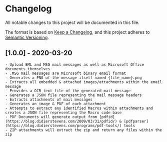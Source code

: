 # Changelog

All notable changes to this project will be documented in this file.

The format is based on [Keep a Changelog](https://keepachangelog.com/en/1.0.0/),
and this project adheres to [Semantic Versioning](https://semver.org/spec/v2.0.0.html).


## [1.0.0] - 2020-03-20
    
    - Upload EML and MSG mail messages as well as Microsoft Office documents themselves
    - .MSG mail messages are Microsoft binary email format
    - Generates a PNG of the message itself named {file_name}.png
    - Extracts all embedded & attached images/attachments within the email message
    - Provides a OCR text file of the generated mail message
    - Generates a JSON file representing the mail message headers
    - Extracts attachments of mail messages 
    - Generates an image & PDF of each attachment
    - Attempts to extract any identified Macros within attachments and creates a JSON file representing the Macro code base
    - PDF Documents will generate output from [pdfid](https://blog.didierstevens.com/2009/03/31/pdfid/) & [pdfparser](https://blog.didierstevens.com/programs/pdf-tools/) tools
    - ZIP attachments will extract the zip and return any files within the zip